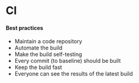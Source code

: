 # CI

#### Best practices

- Maintain a code repository
- Automate the build
- Make the build self-testing
- Every commit (to baseline) should be built
- Keep the build fast
- Everyone can see the results of the latest build
